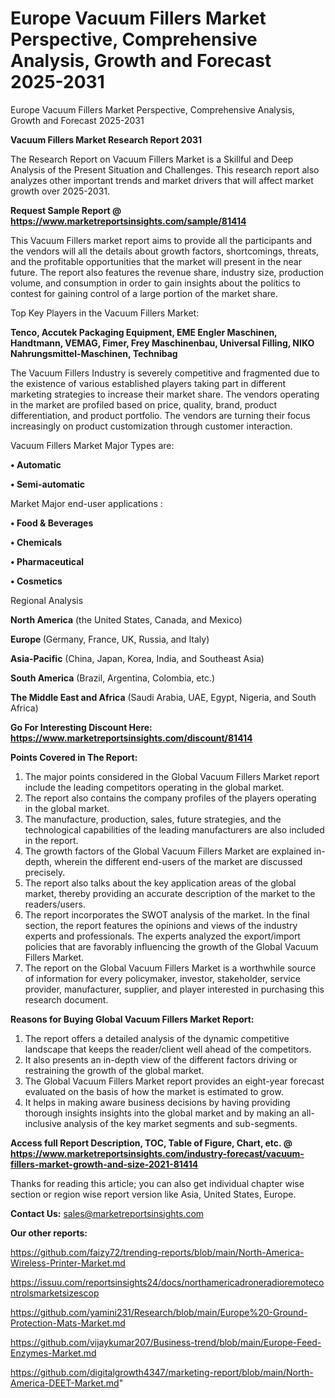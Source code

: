 # Europe Vacuum Fillers Market Perspective, Comprehensive Analysis, Growth and Forecast 2025-2031
 Europe Vacuum Fillers Market Perspective, Comprehensive Analysis, Growth and Forecast 2025-2031

<strong>Vacuum Fillers Market Research Report 2031</strong>

The Research Report on Vacuum Fillers Market is a Skillful and Deep Analysis of the Present Situation and Challenges. This research report also analyzes other important trends and market drivers that will affect market growth over 2025-2031.

<strong>Request Sample Report @ <a href=https://www.marketreportsinsights.com/sample/81414>https://www.marketreportsinsights.com/sample/81414</a></strong>

This Vacuum Fillers market report aims to provide all the participants and the vendors will all the details about growth factors, shortcomings, threats, and the profitable opportunities that the market will present in the near future. The report also features the revenue share, industry size, production volume, and consumption in order to gain insights about the politics to contest for gaining control of a large portion of the market share.

Top Key Players in the Vacuum Fillers Market:

<strong>Tenco, Accutek Packaging Equipment, EME Engler Maschinen, Handtmann, VEMAG, Fimer, Frey Maschinenbau, Universal Filling, NIKO Nahrungsmittel-Maschinen, Technibag</strong>

The Vacuum Fillers Industry is severely competitive and fragmented due to the existence of various established players taking part in different marketing strategies to increase their market share. The vendors operating in the market are profiled based on price, quality, brand, product differentiation, and product portfolio. The vendors are turning their focus increasingly on product customization through customer interaction.

Vacuum Fillers Market Major Types are:

<strong>• Automatic

• Semi-automatic</strong>

Market Major end-user applications :

<strong>• Food & Beverages

• Chemicals

• Pharmaceutical

• Cosmetics</strong>

Regional Analysis

</u><strong><b>North America</b></strong> (the United States, Canada, and Mexico)

<strong><b>Europe </b></strong>(Germany, France, UK, Russia, and Italy)

<strong><b>Asia-Pacific</b></strong> (China, Japan, Korea, India, and Southeast Asia)

<strong><b>South America</b></strong> (Brazil, Argentina, Colombia, etc.)

<strong><b>The Middle East and Africa</b></strong> (Saudi Arabia, UAE, Egypt, Nigeria, and South Africa)

<strong>Go For Interesting Discount Here: <a href=https://www.marketreportsinsights.com/discount/81414>https://www.marketreportsinsights.com/discount/81414</a></strong>

<strong>Points Covered in The Report:</strong>
<ol>
  <li>The major points considered in the Global Vacuum Fillers Market report include the leading competitors operating in the global market.</li>
  <li>The report also contains the company profiles of the players operating in the global market.</li>
  <li>The manufacture, production, sales, future strategies, and the technological capabilities of the leading manufacturers are also included in the report.</li>
  <li>The growth factors of the Global Vacuum Fillers Market are explained in-depth, wherein the different end-users of the market are discussed precisely.</li>
  <li>The report also talks about the key application areas of the global market, thereby providing an accurate description of the market to the readers/users.</li>
  <li>The report incorporates the SWOT analysis of the market. In the final section, the report features the opinions and views of the industry experts and professionals. The experts analyzed the export/import policies that are favorably influencing the growth of the Global Vacuum Fillers Market.</li>
  <li>The report on the Global Vacuum Fillers Market is a worthwhile source of information for every policymaker, investor, stakeholder, service provider, manufacturer, supplier, and player interested in purchasing this research document.</li>
</ol>
<strong>Reasons for Buying Global Vacuum Fillers Market Report:</strong>

<ol>
  <li>The report offers a detailed analysis of the dynamic competitive landscape that keeps the reader/client well ahead of the competitors.</li>
  <li>It also presents an in-depth view of the different factors driving or restraining the growth of the global market.</li>
  <li>The Global Vacuum Fillers Market report provides an eight-year forecast evaluated on the basis of how the market is estimated to grow.</li>
  <li>It helps in making aware business decisions by having providing thorough insights insights into the global market and by making an all-inclusive analysis of the key market segments and sub-segments.</li>
</ol>
<strong>Access full Report Description, TOC, Table of Figure, Chart, etc. @ <a href=https://www.marketreportsinsights.com/industry-forecast/vacuum-fillers-market-growth-and-size-2021-81414>https://www.marketreportsinsights.com/industry-forecast/vacuum-fillers-market-growth-and-size-2021-81414</a></strong>


Thanks for reading this article; you can also get individual chapter wise section or region wise report version like Asia, United States, Europe.

<strong>Contact Us:</strong>
sales@marketreportsinsights.com

<strong>Our other reports:</strong>

<a href=https://github.com/faizy72/trending-reports/blob/main/North-America-Wireless-Printer-Market.md>https://github.com/faizy72/trending-reports/blob/main/North-America-Wireless-Printer-Market.md</a>

<a href=https://issuu.com/reportsinsights24/docs/northamericadroneradioremotecontrolsmarketsizescop>https://issuu.com/reportsinsights24/docs/northamericadroneradioremotecontrolsmarketsizescop</a>

<a href=https://github.com/yamini231/Research/blob/main/Europe%20-Ground-Protection-Mats-Market.md>https://github.com/yamini231/Research/blob/main/Europe%20-Ground-Protection-Mats-Market.md</a>

<a href=https://github.com/vijaykumar207/Business-trend/blob/main/Europe-Feed-Enzymes-Market.md>https://github.com/vijaykumar207/Business-trend/blob/main/Europe-Feed-Enzymes-Market.md</a>

<a href=https://github.com/digitalgrowth4347/marketing-report/blob/main/North-America-DEET-Market.md>https://github.com/digitalgrowth4347/marketing-report/blob/main/North-America-DEET-Market.md</a>"
